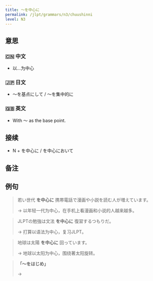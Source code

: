 ```yaml
---
title: 〜を中心に
permalink: /jlpt/grammars/n3/chuushinni
level: N3
---
```


## 意思

### 🇨🇳 中文

- 以...为中心

### 🇯🇵 日文

- 〜を基点にして / 〜を集中的に

### 🇬🇧 英文

- With 〜 as the base point.

## 接续

- N + を中心に / を中心において

## 备注


## 例句

> 若い世代 **を中心に** 携帯電話で漫画や小説を読む人が増えています。
>
> → 以年轻一代为中心，在手机上看漫画和小说的人越来越多。

> JLPTの勉強は文法 **を中心に** 復習するつもりだ。
>
> → 打算以语法为中心，复习JLPT。

> 地球は太陽 **を中心に** 回っています。
>
> → 地球以太阳为中心，围绕著太阳旋转。

> **「〜をはじめ」**
>
> → 

